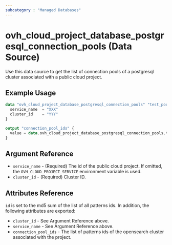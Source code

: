 ```yaml
---
subcategory : "Managed Databases"
---
```


# ovh_cloud_project_database_postgresql_connection_pools (Data Source)

Use this data source to get the list of connection pools of a postgresql cluster associated with a public cloud project.

## Example Usage

```terraform
data "ovh_cloud_project_database_postgresql_connection_pools" "test_pools" {
  service_name  = "XXX"
  cluster_id    = "YYY"
}

output "connection_pool_ids" {
  value = data.ovh_cloud_project_database_postgresql_connection_pools.test_pools.connection_pool_ids
}
```

## Argument Reference

* `service_name` - (Required) The id of the public cloud project. If omitted, the `OVH_CLOUD_PROJECT_SERVICE` environment variable is used.
* `cluster_id` - (Required) Cluster ID.

## Attributes Reference

`id` is set to the md5 sum of the list of all patterns ids. In addition, the following attributes are exported:

* `cluster_id` - See Argument Reference above.
* `service_name` - See Argument Reference above.
* `connection_pool_ids` - The list of patterns ids of the opensearch cluster associated with the project.
